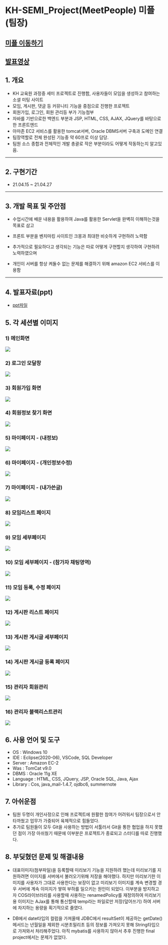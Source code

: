 # KH-SEMI_Project(MeetPeople) 미플 (팀장)

## [미플 이동하기](http://meetpeople.kro.kr)

## [발표영상](https://youtu.be/bWKV1HDKZPQ)

## 1. 개요

- KH 교육원 과정중 세미 프로젝트로 진행함, 사용자들이 모임을 생성하고 참여하는 소셜 미팅 사이트
- 모임, 게시판, 댓글 등 커뮤니티 기능을 중점으로 진행한 프로젝트
- 회원가입, 로그인, 회원 관리등 부가 기능첨부
- 자바를 기반으로한 백엔드 부분과 JSP, HTML, CSS, AJAX, JQuery를 바탕으로한 프론트엔드
- 아마존 EC2 서비스를 활용한 tomcat서버, Oracle DBMS서버 구축과 도메인 연결
- 팀장역할로 전체 완성된 기능중 약 60프로 이상 담당.
- 팀원 소스 종합과 전체적인 개발 총괄로 작은 부분이라도 어떻게 작동하는지 알고있음.

---

## 2. 구현기간

- 21.04.15 ~ 21.04.27

---

## 3. 개발 목표 및 주안점

- 수업시간에 배운 내용을 활용하여 Java를 활용한 Servlet을 완벽히 이해하는것을 목표로 삼고

- 프론트 부분을 벤치마킹 사이트인 크몽과 최대한 비슷하게 구현하려 노력함

- 추가적으로 필요하다고 생각되는 기능은 따로 어떻게 구현할지 생각하여 구현하려 노력하였으며

- 개인이 서버를 항상 켜둘수 없는 문제를 해결하기 위해 amazon EC2 서비스를 이용함

---

## 4. 발표자료(ppt)

- [ppt파일](https://github.com/kimdia200/Semi_Project/blob/master/%EC%84%B8%EB%AF%B8%20%EC%B5%9C%EC%A2%85%EB%B0%9C%ED%91%9C/KH-SEMI-PROJECT.pptx)

## 5. 각 세션별 이미지

### 1) 메인화면

![](./readmeIMG/2021-06-05-21-15-48.png)

### 2) 로그인 모달창

![](./readmeIMG/2021-06-05-21-16-36.png)

### 3) 회원가입 화면

![](./readmeIMG/2021-06-05-21-17-11.png)

### 4) 회원정보 찾기 화면

![](./readmeIMG/2021-06-05-21-17-59.png)

### 5) 마이페이지 - (내정보)

![](./readmeIMG/2021-06-05-21-19-09.png)

### 6) 마이페이지 - (개인정보수정)

![](./readmeIMG/2021-06-05-21-19-33.png)

### 7) 마이페이지 - (내가쓴글)

![](./readmeIMG/2021-06-05-21-20-01.png)

### 8) 모임리스트 페이지

![](./readmeIMG/2021-06-05-21-20-41.png)

### 9) 모임 세부페이지

![](./readmeIMG/2021-06-05-21-21-24.png)

### 10) 모임 세부페이지 - (참가자 채팅영역)

![](./readmeIMG/2021-06-05-21-22-00.png)

### 11) 모임 등록, 수정 페이지

![](./readmeIMG/2021-06-05-21-23-07.png)

### 12) 게시판 리스트 페이지

![](./readmeIMG/2021-06-05-21-23-34.png)

### 13) 게시판 게시글 세부페이지

![](./readmeIMG/2021-06-05-21-24-14.png)

### 14) 게시판 게시글 등록 페이지

![](./readmeIMG/2021-06-05-21-24-39.png)

### 15) 관리자 회원관리

![](./readmeIMG/2021-06-05-21-25-15.png)

### 16) 관리자 블랙리스트관리

![](./readmeIMG/2021-06-05-21-25-37.png)

## 6. 사용 언어 및 도구

- OS : Windows 10
- IDE : Eclipse(2020-06), VSCode, SQL Developer
- Server : Amazon EC-2
- Was : TomCat v9.0
- DBMS : Oracle 11g XE
- Language : HTML, CSS, JQuery, JSP, Oracle SQL, Java, Ajax
- Library : Cos, java_mail-1.4.7, ojdbc6, summernote

## 7. 아쉬운점

- 팀원 두명이 개인사정으로 인해 프로젝트에 원활한 참여가 어려워서 팀장으로서 안타까웠고 업무가 가중되어 육체적으로 힘들었다.
- 추가로 팀원들이 모두 Git을 사용하는 방법이 서툴러서 Git을 통한 협업을 하지 못했던 점이 가장 아쉬웠기 때문에 이부분은 프로젝트가 종료되고 스터디를 따로 진행했다.

## 8. 부딪혔던 문제 및 해결내용

- 대표이미지(첨부파일)을 등록할때 미리보기 기능을 지원하려 했는데 미리보기를 지원하려면 이미지를 서버에서 불러오기위해 저장을 해야했다. 하지만 미리보기한 이미지를 사용자가 그대로 사용한다는 보장이 없고 미리보기 이미지를 계속 변경할 경우 서버에 계속 이미지가 쌓여 부하를 일으키는 원인이 되었다. 이부분을 방지하고자 COS라이브러리를 사용할때 사용하는 renamedPolicy를 재정의하여 미리보기용 이미지는 AJax를 통해 통신할때 temp라는 파일로만 저장(덮어쓰기) 하여 서버에 차지하는 용량을 획기적으로 줄였다.

- DB에서 date타입의 컬럼을 가져올때 JDBC에서 resultSet이 제공하는 getDate()메서드는 년월일을 제외한 시분초밀리초 등의 정보를 가져오지 못해 String타입으로 가져와서 처리해주었다. 아직 mybatis를 사용하지 않아서 추후 진행한 final project에서는 문제가 없었다.
